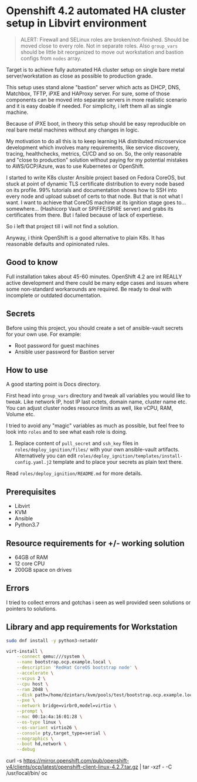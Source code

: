 # Openshift 4.2 automated HA cluster setup in Libvirt environment

> ALERT: Firewall and SELinux roles are broken/not-finished. Should be moved close to every role. Not in separate roles.
> Also `group_vars` should be little bit reorganized to move out workstation and bastion configs from `nodes` array.

Target is to achieve fully automated HA cluster setup on single bare metal server/workstation as close as possible to production grade.

This setup uses stand alone "bastion" server which acts as DHCP, DNS, Matchbox, TFTP, iPXE and HAProxy server. For sure, some of those components can be moved into separate servers in more realistic scenario and it is easy doable if needed. For simplicity, i left them all as single machine.

Because of iPXE boot, in theory this setup should be easy reproducible on real bare metal machines without any changes in logic.

My motivation to do all this is to keep learning HA distributed microservice development which involves many requirements, like service discovery, tracing, healthchecks, metrics, CI/CD and so on.
So, the only reasonable and "close to production" solution without paying for my potential mistakes to AWS/GCP/Azure, was to use Kubernetes or OpenShift.

I started to write K8s cluster Ansible project based on Fedora CoreOS, but stuck at point of dynamic TLS certificate distribution to every node based on its profile. 99% tutorials and documentation shows how to SSH into every node and upload subset of certs to that node. But that is not what I want. I want to achieve that CoreOS machine at its ignition stage goes to... somewhere... (Hashicorp Vault or SPIFFE/SPIRE server) and grabs its certificates from there. But i failed because of lack of expertiese.

So i left that project till i will not find a solution.

Anyway, i think OpenShift is a good alternative to plain K8s. It has reasonable defaults and opinionated rules.

## Good to know

Full installation takes about 45-60 minutes.
OpenShift 4.2 are int REALLY active development and there could be many edge cases and issues where some non-standard workarounds are required.
Be ready to deal with incomplete or outdated documentation.

## Secrets

Before using this project, you should create a set of ansible-vault secrets for your own use.
For example:

- Root password for guest machines
- Ansible user password for Bastion server

## How to use

A good starting point is Docs directory.

First head into `group_vars` directory and tweak all variables you would like to tweak. Like network IP, host IP last octets, domain name, cluster name etc.
You can adjust cluster nodes resource limits as well, like vCPU, RAM, Volume etc.

I tried to avoid any "magic" variables as much as possible, but feel free to look into `roles` and to see what eash role is doing.

1. Replace content of `pull_secret` and `ssh_key` files in `roles/deploy_ignition/files/` with your own ansible-vault artifacts.
   Alternatively you can edit `roles/deploy_ignition/templates/install-config.yaml.j2` template and to place your secrets as plain text there.

Read `roles/deploy_ignition/README.md` for more details.

## Prerequisites

- Libvirt
- KVM
- Ansible
- Python3.7

## Resource requirements for +/- working solution

- 64GB of RAM
- 12 core CPU
- 200GB space on drives

## Errors

I tried to collect errors and gotchas i seen as well provided seen solutions or pointers to solutions.

## Library and app requirements for Workstation

```sh
sudo dnf install -y python3-netaddr
```

```sh
virt-install \
    --connect qemu:///system \
    --name bootstrap.ocp.example.local \
    --description 'RedHat CoreOS bootstrap node' \
    --accelerate \
    --vcpus 2 \
    --cpu host \
    --ram 2048 \
    --disk path=/home/dzintars/kvm/pools/test/bootstrap.ocp.example.local,size=10,cache=writeback,format=qcow2,io=threads,bus=virtio  \
    --pxe \
    --network bridge=virbr0,model=virtio \
    --prompt \
    --mac 00:1a:4a:16:01:28 \
    --os-type linux \
    --os-variant virtio26 \
    --console pty,target_type=serial \
    --nographics \
    --boot hd,network \
    --debug
```

curl -s https://mirror.openshift.com/pub/openshift-v4/clients/ocp/latest/openshift-client-linux-4.2.7.tar.gz | tar -xzf - -C /usr/local/bin/ oc
